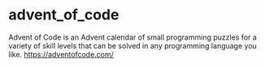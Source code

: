 # advent_of_code
 Advent of Code is an Advent calendar of small programming puzzles for a variety of skill levels that can be solved in any programming language you like. https://adventofcode.com/
